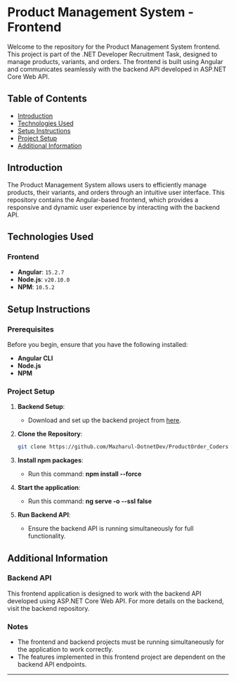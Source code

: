 # Product Management System - Frontend

Welcome to the repository for the Product Management System frontend. This project is part of the .NET Developer Recruitment Task, designed to manage products, variants, and orders. The frontend is built using Angular and communicates seamlessly with the backend API developed in ASP.NET Core Web API.

## Table of Contents

- [Introduction](#introduction)
- [Technologies Used](#technologies-used)
- [Setup Instructions](#setup-instructions)
- [Project Setup](#project-setup)
- [Additional Information](#additional-information)

## Introduction

The Product Management System allows users to efficiently manage products, their variants, and orders through an intuitive user interface. This repository contains the Angular-based frontend, which provides a responsive and dynamic user experience by interacting with the backend API.

## Technologies Used

### Frontend
- **Angular**: `15.2.7`
- **Node.js**: `v20.10.0`
- **NPM**: `10.5.2`

## Setup Instructions

### Prerequisites
Before you begin, ensure that you have the following installed:
- **Angular CLI**
- **Node.js**
- **NPM**

### Project Setup

1. **Backend Setup**: 
   - Download and set up the backend project from [here](https://github.com/Mazharul-DotnetDev/ProductOrder_CodersLab_BACKEND/tree/master).

2. **Clone the Repository**:
   ```bash
   git clone https://github.com/Mazharul-DotnetDev/ProductOrder_CodersLab_FRONTEND.git
   
3. **Install npm packages**: 
   - Run this command: **npm install --force**    

4. **Start the application**: 
   - Run this command: **ng serve -o --ssl false** 
   
4. **Run Backend API**: 
   - Ensure the backend API is running simultaneously for full functionality.


## Additional Information

### Backend API
This frontend application is designed to work with the backend API developed using ASP.NET Core Web API. For more details on the backend, visit the backend repository.

### Notes
- The frontend and backend projects must be running simultaneously for the application to work correctly.
- The features implemented in this frontend project are dependent on the backend API endpoints.

---

